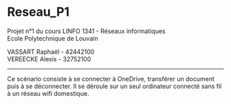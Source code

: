# Reseau_P1
Projet n°1 du cours LINFO 1341 - Réseaux informatiques <br>
Ecole Polytechnique de Louvain

VASSART Raphaël - 42442100 <br>
VEREECKE Alexis - 32752100

***
Ce scénario consiste à se connecter à OneDrive, transférer un document puis à se déconnecter. Il se déroule sur un seul ordinateur connecté sans fil à un réseau wifi domestique. 
